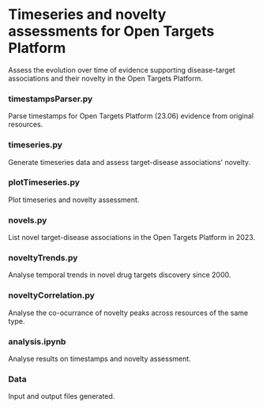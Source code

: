 # Timeseries and novelty assessments for Open Targets Platform
Assess the evolution over time of evidence supporting disease-target associations and their novelty in the Open Targets Platform.

### timestampsParser.py
Parse timestamps for Open Targets Platform (23.06) evidence from original resources.

### timeseries.py
Generate timeseries data and assess target-disease associations' novelty.

### plotTimeseries.py
Plot timeseries and novelty assessment.

### novels.py
List novel target-disease associations in the Open Targets Platform in 2023.

### noveltyTrends.py
Analyse temporal trends in novel drug targets discovery since 2000.

### noveltyCorrelation.py
Analyse the co-ocurrance of novelty peaks across resources of the same type.

### analysis.ipynb
Analyse results on timestamps and novelty assessment.

### Data
Input and output files generated.
